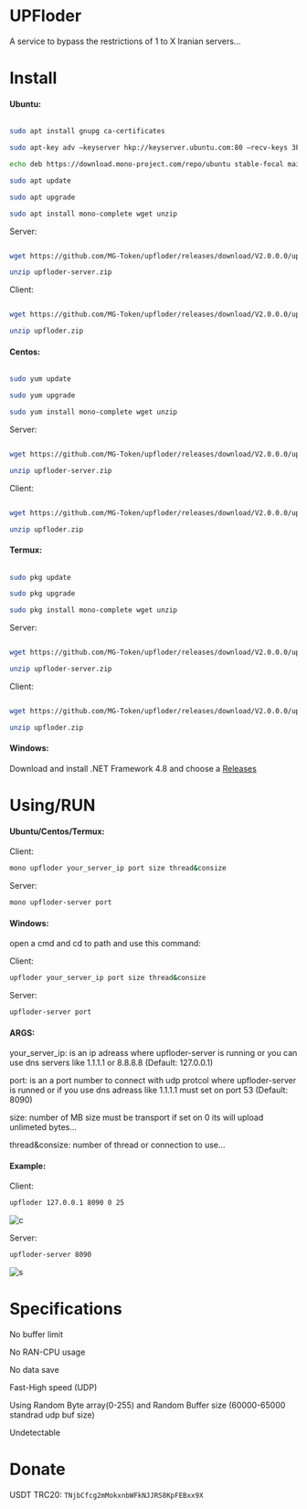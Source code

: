 # UPFloder

A service to bypass the restrictions of 1 to X Iranian servers...

# Install
#### Ubuntu:
```bash

sudo apt install gnupg ca-certificates

sudo apt-key adv –keyserver hkp://keyserver.ubuntu.com:80 –recv-keys 3FA7E0328081BFF6A14DA29AA6A19B38D3D831EF

echo deb https://download.mono-project.com/repo/ubuntu stable-focal main | sudo tee /etc/apt/sources.list.d/mono-official-stable.list

sudo apt update

sudo apt upgrade

sudo apt install mono-complete wget unzip
```

Server:

```bash

wget https://github.com/MG-Token/upfloder/releases/download/V2.0.0.0/upfloder-server.zip

unzip upfloder-server.zip
```

Client:

```bash

wget https://github.com/MG-Token/upfloder/releases/download/V2.0.0.0/upfloder.zip

unzip upfloder.zip
```

#### Centos:
```bash

sudo yum update

sudo yum upgrade

sudo yum install mono-complete wget unzip
```

Server:

```bash

wget https://github.com/MG-Token/upfloder/releases/download/V2.0.0.0/upfloder-server.zip

unzip upfloder-server.zip
```

Client:

```bash

wget https://github.com/MG-Token/upfloder/releases/download/V2.0.0.0/upfloder.zip

unzip upfloder.zip
```

#### Termux:
```bash

sudo pkg update

sudo pkg upgrade

sudo pkg install mono-complete wget unzip
```

Server:

```bash

wget https://github.com/MG-Token/upfloder/releases/download/V2.0.0.0/upfloder-server.zip

unzip upfloder-server.zip
```

Client:

```bash

wget https://github.com/MG-Token/upfloder/releases/download/V2.0.0.0/upfloder.zip

unzip upfloder.zip
```

#### Windows:
Download and install .NET Framework 4.8 and choose a [Releases](https://github.com/MG-Token/upfloder/releases)

# Using/RUN
#### Ubuntu/Centos/Termux:

Client:

```bash
mono upfloder your_server_ip port size thread&consize
```

Server:

```bash
mono upfloder-server port
```

#### Windows:

open a cmd and cd to path and use this command:

Client:

```bash
upfloder your_server_ip port size thread&consize
```

Server:

```bash
upfloder-server port
```

#### ARGS:

your_server_ip: is an ip adreass where upfloder-server is running or you can use dns servers like 1.1.1.1 or 8.8.8.8 (Default: 127.0.0.1)

port: is an a port number to connect with udp protcol where upfloder-server is runned or if you use dns adreass like 1.1.1.1 must set on port 53 (Default: 8090)

size: number of MB size must be transport if set on 0 its will upload unlimeted bytes...

thread&consize: number of thread or connection to use...

#### Example:

Client:

```bash
upfloder 127.0.0.1 8090 0 25
```
![c](https://user-images.githubusercontent.com/20111218/202410572-f4ed19da-22da-49d0-9d31-1216d96b9f00.jpg)

Server:

```bash
upfloder-server 8090
```
![s](https://user-images.githubusercontent.com/20111218/202410576-65b95b7a-9792-454e-98e3-bf6791d3d57a.jpg)

# Specifications

No buffer limit

No RAN-CPU usage

No data save 

Fast-High speed (UDP)

Using Random Byte array(0-255) and Random Buffer size (60000-65000 standrad udp buf size)

Undetectable

# Donate

USDT TRC20: ```TNjbCfcg2mMokxnbWFkNJJRS8KpFEBxx9X```



